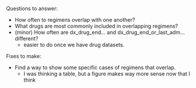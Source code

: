 Questions to answer:

- How often to regimens overlap with one another?
- What drugs are most commonly included in overlapping regimens?
- (minor) How often are dx_drug_end... and dx_drug_end_or_last_adm... different?
  - easier to do once we have drug datasets.
  
Fixes to make:
- Find a way to show some specific cases of regimens that overlap.
  - I was thinking a table, but a figure makes way more sense now that I think
  
